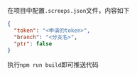 在项目中配置`.screeps.json`文件，内容如下

``` json
{
  "token": "<申请的token>",
  "branch": "<分支名>",
  "ptr": false
}
```

执行`npm run build`即可推送代码
